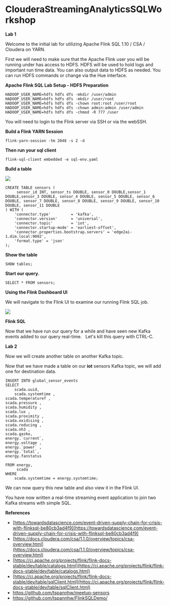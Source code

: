 # ClouderaStreamingAnalyticsSQLWorkshop

**Lab 1**

Welcome to the initial lab for utilizing Apache Flink SQL 1.10 / CSA / Cloudera on YARN.

First we will need to make sure that the Apache Flink user you will be running under has access to HDFS. HDFS will be used to hold logs and important run time data. You can also output data to HDFS as needed. You can run HDFS commands or change via the Hue interface.

**Apache Flink SQL Lab Setup - HDFS Preparation**

```
HADOOP_USER_NAME=hdfs hdfs dfs -mkdir /user/admin
HADOOP_USER_NAME=hdfs hdfs dfs -mkdir /user/root
HADOOP_USER_NAME=hdfs hdfs dfs -chown root:root /user/root
HADOOP_USER_NAME=hdfs hdfs dfs -chown admin:admin /user/admin
HADOOP_USER_NAME=hdfs hdfs dfs -chmod -R 777 /user
```

You will need to login to the Flink server via SSH or via the webSSH.

**Build a Flink YARN Session**

```
flink-yarn-session -tm 2048 -s 2 -d
```

**Then run your sql client**

```
flink-sql-client embedded -e sql-env.yaml
```

**Build a table**

![](https://user-images.githubusercontent.com/18673814/86636756-ae69d500-bfa2-11ea-96c5-65bfe9277eb3.png)

```
CREATE TABLE sensors (
     sensor_id INT, sensor_ts DOUBLE, sensor_0 DOUBLE,sensor_1 DOUBLE,sensor_3 DOUBLE, sensor_4 DOUBLE, sensor_5 DOUBLE, sensor_6 DOUBLE, sensor_7 DOUBLE, sensor_8 DOUBLE, sensor_9 DOUBLE, sensor_10 DOUBLE, sensor_11 DOUBLE
) WITH (
    'connector.type'         = 'kafka',
    'connector.version'      = 'universal',
    'connector.topic'        = 'iot',
    'connector.startup-mode' = 'earliest-offset',
    'connector.properties.bootstrap.servers' = 'edge2ai-1.dim.local:9092',
    'format.type' = 'json'
);
```

**Show the table**

```
SHOW tables;
```

**Start our query.**

```
SELECT * FROM sensors;
```

**Using the Flink Dashboard UI**

We will navigate to the Flink UI to examine our running Flink SQL job.   

![](https://user-images.githubusercontent.com/18673814/86636997-f1c44380-bfa2-11ea-9baa-4e67dd68e2f2.png)

**Flink SQL**

Now that we have run our query for a while and have seen new Kafka events added to our query real-time.   Let's kill this query with CTRL-C.    

**Lab 2**

Now we will create another table on another Kafka topic.

Now that we have made a table on our **iot** sensors Kafka topic, we will add one for destination data.

```
INSERT INTO global_sensor_events 
SELECT 
    scada.uuid, 
    scada.systemtime ,  
scada.temperaturef , 
scada.pressure , 
scada.humidity , 
scada.lux , 
scada.proximity , 
scada.oxidising , 
scada.reducing , 
scada.nh3 , 
scada.gasko,
energy.`current`, 
energy.voltage ,
energy.`power` ,
energy.`total`,
energy.fanstatus

FROM energy,
     scada
WHERE
    scada.systemtime = energy.systemtime;
```

We can now query this new table and also view it in the Flink UI.

You have now written a real-time streaming event application to join two Kafka streams with simple SQL.

**References**

*   [https://towardsdatascience.com/event-driven-supply-chain-for-crisis-with-flinksql-be80cb3ad4f9](https://towardsdatascience.com/event-driven-supply-chain-for-crisis-with-flinksql-be80cb3ad4f9)
*   [https://docs.cloudera.com/csa/1.1.0/overview/topics/csa-overview.html](https://docs.cloudera.com/csa/1.1.0/overview/topics/csa-overview.html)
*   [https://ci.apache.org/projects/flink/flink-docs-stable/dev/table/catalogs.html](https://ci.apache.org/projects/flink/flink-docs-stable/dev/table/catalogs.html)
*   [https://ci.apache.org/projects/flink/flink-docs-stable/dev/table/sqlClient.html](https://ci.apache.org/projects/flink/flink-docs-stable/dev/table/sqlClient.html)
*   https://github.com/tspannhw/meetup-sensors
*   https://github.com/tspannhw/FlinkSQLDemo/
